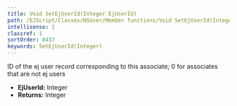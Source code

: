 ```yaml
---
title: Void SetEjUserId(Integer EjUserId)
path: /EJScript/Classes/NSUser/Member functions/Void SetEjUserId(Integer p_0)
intellisense: 1
classref: 1
sortOrder: 8437
keywords: SetEjUserId(Integer)
---
```



ID of the ej user record corresponding to this associate; 0 for associates that are not ej users



* **EjUserId:** Integer
* **Returns:** Integer


